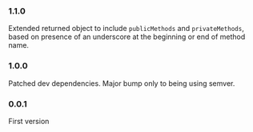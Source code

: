 ### 1.1.0

Extended returned object to include `publicMethods` and `privateMethods`,
based on presence of an underscore at the beginning or end of method name.

### 1.0.0

Patched dev dependencies. Major bump only to being using semver.

### 0.0.1

First version
